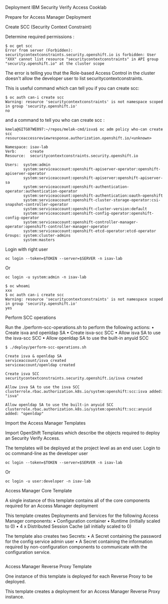 Deployment IBM Security Verify Access Cooklab

Prepare for Access Manager Deployment

Create SCC (Security Context Constraint)

Determine required permissions :

```
$ oc get scc
Error from server (Forbidden): securitycontextconstraints.security.openshift.io is forbidden: User "XXX" cannot list resource "securitycontextconstraints" in API group "security.openshift.io" at the cluster scope
```

The error is telling you that the Role-based Access Control in the cluster doesn't allow the developer user to
list securitycontextconstraints.

This is useful command which can tell you if you can create scc:

```
$ oc auth can-i create scc
Warning: resource 'securitycontextconstraints' is not namespace scoped in group 'security.openshift.io'
no
```

and a command to tell you who can create scc :

```
kmela@GITG07WE097:~/repos/melak-cmd/isva$ oc adm policy who-can create scc
resourceaccessreviewresponse.authorization.openshift.io/<unknown> 

Namespace: isav-lab
Verb:      create
Resource:  securitycontextconstraints.security.openshift.io

Users:  system:admin
        system:serviceaccount:openshift-apiserver-operator:openshift-apiserver-operator
        system:serviceaccount:openshift-apiserver:openshift-apiserver-sa
        system:serviceaccount:openshift-authentication-operator:authentication-operator
        system:serviceaccount:openshift-authentication:oauth-openshift
        system:serviceaccount:openshift-cluster-storage-operator:csi-snapshot-controller-operator
        system:serviceaccount:openshift-cluster-version:default
        system:serviceaccount:openshift-config-operator:openshift-config-operator
        system:serviceaccount:openshift-controller-manager-operator:openshift-controller-manager-operator
        system:serviceaccount:openshift-etcd-operator:etcd-operator       
Groups: system:cluster-admins
        system:masters
```

Login with right user 

```
oc login --token=$TOKEN --server=$SERVER -n isav-lab
```

Or

```
oc login -u system:admin -n isav-lab
```

```
$ oc whoami
xxx
$ oc auth can-i create scc
Warning: resource 'securitycontextconstraints' is not namespace scoped in group 'security.openshift.io'
yes
```

Perform SCC operations

Run the ./perform-scc-operations.sh to perform the following actions:
• Create isva and openldap SA
• Create isva-scc SCC
• Allow isva SA to use the isva-scc SCC
• Allow openldap SA to use the built-in anyuid SCC

```
$ ./deploy/perform-scc-operations.sh 

Create isva & openldap SA
serviceaccount/isva created
serviceaccount/openldap created

Create isva SCC
securitycontextconstraints.security.openshift.io/isva created

Allow isva SA to use the isva SCC
clusterrole.rbac.authorization.k8s.io/system:openshift:scc:isva added: "isva"

Allow openldap SA to use the built-in anyuid SCC
clusterrole.rbac.authorization.k8s.io/system:openshift:scc:anyuid added: "openldap"
```
Import the Access Manager Templates

Import OpenShift Templates which describe the objects required to deploy an Security Verify Access.

The templates will be deployed at the project level as an end user. Login to oc command-line as the developer user

```
oc login --token=$TOKEN --server=$SERVER -n isav-lab
```

Or

```
oc login -u user:developer -n isav-lab
```

Access Manager Core Template

A single instance of this template contains all of the core components required for an Access Manager deployment

This template creates Deployments and Services for the following Access Manager components:
• Configuration container
• Runtime (initially scaled to 0)
• 4 x Distributed Session Cache (all initially scaled to 0)

The template also creates two Secrets:
• A Secret containing the password for the config service admin user
• A Secret containing the information required by non-configuration components to communicate with
the configuration service.

```
```

Access Manager Reverse Proxy Template

One instance of this template is deployed for each Reverse Proxy to be deployed.

This template creates a deployment for an Access Manager Reverse Proxy instance. 

```
```